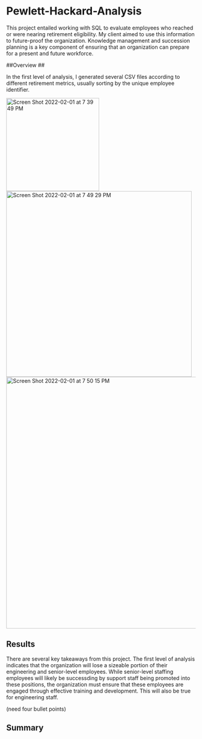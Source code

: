 # Pewlett-Hackard-Analysis

This project entailed working with SQL to evaluate employees who reached or were nearing retirement eligibility. My client aimed to use this information to future-proof the organization. Knowledge management and succession planning is a key component of ensuring that an organization can prepare for a present and future workforce. 

##Overview ##

In the first level of analysis, I generated several CSV files according to different retirement metrics, usually sorting by the unique employee identifier.

<img width="247" alt="Screen Shot 2022-02-01 at 7 39 49 PM" src="https://user-images.githubusercontent.com/95657458/152075653-c6b058f7-41dc-4bee-b738-9c1a9cafda54.png">

<img width="493" alt="Screen Shot 2022-02-01 at 7 49 29 PM" src="https://user-images.githubusercontent.com/95657458/152075700-3a1b6f6f-dfb4-4af4-883c-507d97f48591.png">

<img width="668" alt="Screen Shot 2022-02-01 at 7 50 15 PM" src="https://user-images.githubusercontent.com/95657458/152075768-e85817e4-c0cc-4f7c-8485-a14976912a8e.png">

## Results ##

There are several key takeaways from this project. The first level of analysis indicates that the organization will lose a sizeable portion of their engineering and senior-level employees. While senior-level staffing employees will likely be successding by support staff being promoted into these positions, the organization must ensure that these employees are engaged through effective training and development. This will also be true for engineering staff. 

(need four bullet points)

## Summary ##
